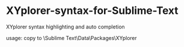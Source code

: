 XYplorer-syntax-for-Sublime-Text
================================

XYplorer syntax highlighting and auto completion

usage: copy to \Sublime Text\Data\Packages\XYplorer
